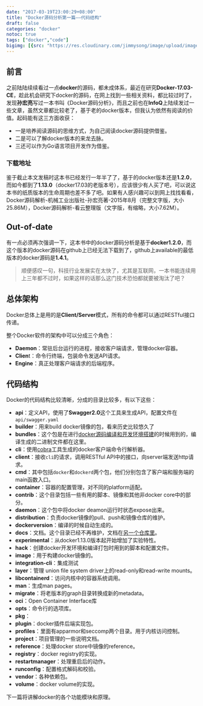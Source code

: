 ```yaml
---
date: "2017-03-19T23:00:29+08:00"
title: "Docker源码分析第一篇——代码结构"
draft: false
categories: "docker"
notoc: true
tags: ["docker","code"]
bigimg: [{src: "https://res.cloudinary.com/jimmysong/image/upload/images/20151001042.jpg", desc: "北京八达岭长城  Oct 1,2015"}]
---
```


## 前言

之前陆陆续续看过一点**docker**的源码，都未成体系，最近在研究**Docker-17.03-CE**，趁此机会研究下docker的源码，在网上找到一些相关资料，都比较过时了，发现**孙宏亮**写过一本书叫《Docker源码分析》，而且之前也在**InfoQ**上陆续发过一些文章，虽然文章都比较老了，基于老的docker版本，但我认为依然有阅读的价值。起码能有这三方面收获：

- 一是培养阅读源码的思维方式，为自己阅读docker源码提供借鉴。
- 二是可以了解docker版本的来龙去脉。
- 三还可以作为Go语言项目开发作为借鉴。

### 下载地址

鉴于截止本文发稿时这本书已经发行一年半了了，基于的docker版本还是**1.2.0**，而如今都到了**1.13.0**（docker17.03的老版本号），应该很少有人买了吧，可以说这本书的纸质版本的生命周期也差不多了吧。如果有人感兴趣可以到网上找找看看，Docker源码解析-机械工业出版社-孙宏亮著-2015年8月（完整文字版，大小25.86M），Docker源码解析-看云整理版（文字版，有缩略，大小7.62M）。

## Out-of-date

有一点必须再次强调一下，这本书中的docker源码分析是基于**docker1.2.0**，而这个版本的docker源码在github上已经无法下载到了，github上available的最低版本的docker源码是**1.4.1**。

> 顺便感叹一句，科技行业发展实在太快了，尤其是互联网，一本书能连续用上三年都不过时，如果这样的话那么这门技术恐怕都就要被淘汰了吧？

## 总体架构

Docker总体上是用的是**Client/Server**模式，所有的命令都可以通过RESTful接口传递。

整个Docker软件的架构中可以分成三个角色：

- **Daemon**：常驻后台运行的进程，接收客户端请求，管理docker容器。
- **Clien**t：命令行终端，包装命令发送API请求。
- **Engine**：真正处理客户端请求的后端程序。

## 代码结构

Docker的代码结构比较清晰，分成的目录比较多，有以下这些：

- **api**：定义API，使用了**Swagger2.0**这个工具来生成API，配置文件在`api/swagger.yaml`
- **builder**：用来build docker镜像的包，看来历史比较悠久了
- **bundles**：这个包是在进行[docker源码编译和开发环境搭建](https://jimmysong.io/posts/docker-dev-env/)的时候用到的，编译生成的二进制文件都在这里。
- **cli**：使用[cobra](http://www.github.com/spf13/cobra)工具生成的docker客户端命令行解析器。
- **client**：接收`cli`的请求，调用RESTful API中的接口，向server端发送http请求。
- **cmd**：其中包括`docker`和`dockerd`两个包，他们分别包含了客户端和服务端的main函数入口。
- **container**：容器的配置管理，对不同的platform适配。
- **contrib**：这个目录包括一些有用的脚本、镜像和其他非docker core中的部分。
- **daemon**：这个包中将docker deamon运行时状态expose出来。
- **distribution**：负责docker镜像的pull、push和镜像仓库的维护。
- **dockerversion**：编译的时候自动生成的。
- **docs**：文档。这个目录已经不再维护，文档在[另一个仓库里](https://github.com/docker/docker.github.io/)。
- **experimental**：从docker1.13.0版本起开始增加了实验特性。
- **hack**：创建docker开发环境和编译打包时用到的脚本和配置文件。
- **image**：用于构建docker镜像的。
- **integration-cli**：集成测试
- **layer**：管理 union file system driver上的read-only和read-write mounts。
- **libcontainerd**：访问内核中的容器系统调用。
- **man**：生成man pages。
- **migrate**：将老版本的graph目录转换成新的metadata。
- **oci**：Open Container Interface库
- **opts**：命令行的选项库。
- **pkg**：
- **plugin**：docker插件后端实现包。
- **profiles**：里面有apparmor和seccomp两个目录。用于内核访问控制。
- **project**：项目管理的一些说明文档。
- **reference**：处理docker store中镜像的reference。
- **registry**：docker registry的实现。
- **restartmanager**：处理重启后的动作。
- **runconfig**：配置格式解码和校验。
- **vendor**：各种依赖包。
- **volume**：docker volume的实现。

下一篇将讲解docker的各个功能模块和原理。
